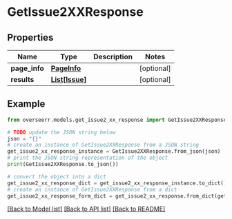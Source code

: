 # GetIssue2XXResponse


## Properties

Name | Type | Description | Notes
------------ | ------------- | ------------- | -------------
**page_info** | [**PageInfo**](PageInfo.md) |  | [optional] 
**results** | [**List[Issue]**](Issue.md) |  | [optional] 

## Example

```python
from overseerr.models.get_issue2_xx_response import GetIssue2XXResponse

# TODO update the JSON string below
json = "{}"
# create an instance of GetIssue2XXResponse from a JSON string
get_issue2_xx_response_instance = GetIssue2XXResponse.from_json(json)
# print the JSON string representation of the object
print(GetIssue2XXResponse.to_json())

# convert the object into a dict
get_issue2_xx_response_dict = get_issue2_xx_response_instance.to_dict()
# create an instance of GetIssue2XXResponse from a dict
get_issue2_xx_response_form_dict = get_issue2_xx_response.from_dict(get_issue2_xx_response_dict)
```
[[Back to Model list]](../README.md#documentation-for-models) [[Back to API list]](../README.md#documentation-for-api-endpoints) [[Back to README]](../README.md)


